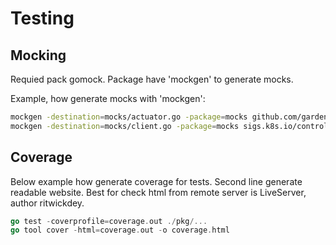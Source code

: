 # Testing

## Mocking

Requied pack gomock. Package have 'mockgen' to generate mocks.

Example, how generate mocks with 'mockgen':
``` bash
mockgen -destination=mocks/actuator.go -package=mocks github.com/gardener/gardener/extensions/pkg/controller/extension Actuator
mockgen -destination=mocks/client.go -package=mocks sigs.k8s.io/controller-runtime/pkg/client Client,Reader,Object
```

## Coverage

Below example how generate coverage for tests. Second line generate readable website. Best for check html from remote server is LiveServer, author ritwickdey.
``` go
go test -coverprofile=coverage.out ./pkg/...
go tool cover -html=coverage.out -o coverage.html           
```
